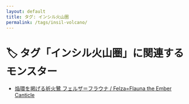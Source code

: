 ```yaml
---
layout: default
title: タグ: インシル火山圏
permalink: /tags/insil-volcano/
---
```

# 🏷️ タグ「インシル火山圏」に関連するモンスター

- [焔環を掲げる祈火鷺 フェルザ＝フラウナ / Felza=Flauna the Ember Canticle](/monsterdex/monster/Felza=Flauna.html)